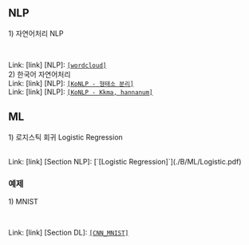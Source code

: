 ## NLP
<p> 1) 자연어처리 NLP <p/>
<br>

Link: [link]
[NLP]: [`[wordcloud]`](./NLP/wordcloud.pdf) 
<br> 
2) 한국어 자연어처리 <br> 
Link: [link]
[NLP]: [`[KoNLP - 형태소 분리]`](./NLP/KoNLP1.pdf) 
<br> 
Link: [link]
[NLP]: [`[KoNLP - Kkma, hannanum]`](./NLP/KoNLP2.pdf) 
</br> 

## ML
<p>  1) 로지스틱 회귀 Logistic Regression </p>
<br>
Link: [link]
[Section NLP]: [`[Logistic Regression]`](./B/ML/Logistic.pdf) <br>


### 예제 ###

<p> 1) MNIST </p>
<br>

Link: [link]
[Section DL]: [`[CNN_MNIST]`](./B/ML/mnist심층신경망.ipynb)

